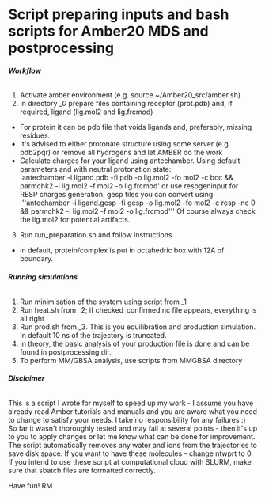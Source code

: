 # Script preparing inputs and bash scripts for Amber20 MDS and postprocessing

###### **Workflow**
1. Activate amber environment (e.g. source ~/Amber20_src/amber.sh)
2. In directory *_0* prepare files containing receptor (prot.pdb) and, if required, ligand (lig.mol2 and lig.frcmod)
- For protein it can be pdb file that voids ligands and, preferably, missing residues. 
- It's advised to either protonate structure using some server (e.g. pdb2pqr) or remove all hydrogens and let AMBER do the work
- Calculate charges for your ligand using antechamber. Using default parameters and with neutral protonation state:\
'antechamber -i ligand.pdb -fi pdb -o lig.mol2 -fo mol2 -c bcc && parmchk2 -i lig.mol2 -f mol2 -o lig.frcmod'
or use respgeninput for RESP charges generation.
gesp files you can convert using:
'''antechamber -i ligand.gesp -fi gesp -o lig.mol2 -fo mol2 -c resp -nc 0 && parmchk2 -i lig.mol2 -f mol2 -o lig.frcmod'''
Of course always check the lig.mol2 for potential artifacts.
3. Run run_preparation.sh and follow instructions.
- in default, protein/complex is put in octahedric box with 12A of boundary.
###### **Running simulations**
1. Run minimisation of the system using script from _1
3. Run heat.sh from _2; if checked_confirmed.nc file appears, everything is all right
4. Run prod.sh from _3. This is you equilibration and production simulation. In default 10 ns of the trajectory is truncated.
5. In theory, the basic analysis of your production file is done and can be found in postprocessing dir.
6. To perform MM/GBSA analysis, use scripts from MMGBSA directory
###### **Disclaimer**

This is a script I wrote for myself to speed up my work - I assume you have already read Amber tutorials and manuals and you are aware what you need to change to satisfy your needs. I take no responsibility for any failures :) \
So far it wasn't thoroughly tested and may fail at several points - then it's up to you to apply changes or let me know what can be done for improvement.
The script automatically removes any water and ions from the trajectories to save disk space. If you want to have these molecules - change ntwprt to 0. 
If you intend to use these script at computational cloud with SLURM, make sure that sbatch files are formatted correctly.


Have fun! 
RM